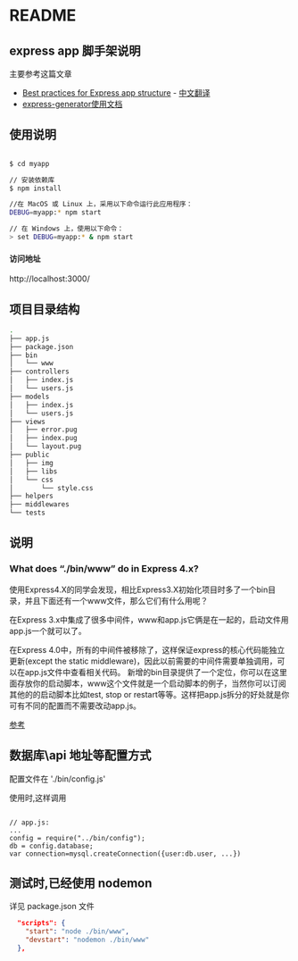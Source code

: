 # README

## express app 脚手架说明

主要参考这篇文章
* [Best practices for Express app structure](https://www.terlici.com/2014/08/25/best-practices-express-structure.html) - [中文翻译](https://davidc.ai/2015/11/19/%E8%AF%91-Express%E5%BA%94%E7%94%A8%E7%BB%93%E6%9E%84%E7%9A%84%E6%9C%80%E4%BD%B3%E5%AE%9E%E8%B7%B5/)
* [express-generator使用文档](https://expressjs.com/zh-cn/starter/generator.html)

## 使用说明

```bash

$ cd myapp

// 安装依赖库
$ npm install

//在 MacOS 或 Linux 上，采用以下命令运行此应用程序：
DEBUG=myapp:* npm start

// 在 Windows 上，使用以下命令：
> set DEBUG=myapp:* & npm start
```
#### 访问地址
http://localhost:3000/


## 项目目录结构

```bash
.
├── app.js
├── package.json
├── bin
│   └── www
├── controllers
│   ├── index.js
│   └── users.js
├── models
│   ├── index.js
│   └── users.js
├── views
│   ├── error.pug
│   ├── index.pug
│   └── layout.pug
├── public
│   ├── img
│   ├── libs
│   └── css
│       └── style.css
├── helpers
├── middlewares
└── tests

```


## 说明

### What does “./bin/www” do in Express 4.x?

使用Express4.X的同学会发现，相比Express3.X初始化项目时多了一个bin目录，并且下面还有一个www文件，那么它们有什么用呢？

在Express 3.x中集成了很多中间件，www和app.js它俩是在一起的，启动文件用app.js一个就可以了。

在Express 4.0中，所有的中间件被移除了，这样保证express的核心代码能独立更新(except the static middleware)，因此以前需要的中间件需要单独调用，可以在app.js文件中查看相关代码。 新增的bin目录提供了一个定位，你可以在这里面存放你的启动脚本，www这个文件就是一个启动脚本的例子，当然你可以订阅其他的的启动脚本比如test, stop or restart等等。这样把app.js拆分的好处就是你可有不同的配置而不需要改动app.js。

[参考](https://stackoverflow.com/questions/23169941/what-does-bin-www-do-in-express-4-x)

## 数据库\api 地址等配置方式

配置文件在 './bin/config.js'

使用时,这样调用

```JS

// app.js:
...
config = require("../bin/config");
db = config.database;
var connection=mysql.createConnection({user:db.user, ...})
```

## 测试时,已经使用 nodemon

详见 package.json 文件

```JSON
  "scripts": {
    "start": "node ./bin/www",
    "devstart": "nodemon ./bin/www"
  },
```